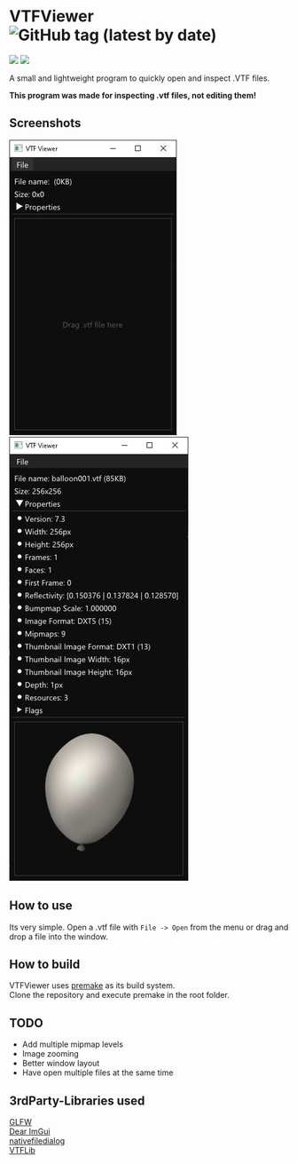 # VTFViewer ![GitHub tag (latest by date)](https://img.shields.io/github/v/tag/Yan01h/VTFViewer?label=version)
![](https://img.shields.io/badge/os-Windows10-green) ![](https://img.shields.io/badge/platform-x32%20%7C%20x64-informational)

A small and lightweight program to quickly open and inspect .VTF files.  
   
**This program was made for inspecting .vtf files, not editing them!**

## Screenshots

![Screenshot1](screenshots/Screenshot1.jpg) ![Screenshot2](screenshots/Screenshot2.jpg) 

## How to use

Its very simple. Open a .vtf file with `File -> Open` from the menu or drag and drop a file into the window.

## How to build

VTFViewer uses [premake](https://premake.github.io) as its build system.  
Clone the repository and execute premake in the root folder.

## TODO

- Add multiple mipmap levels
- Image zooming
- Better window layout
- Have open multiple files at the same time

## 3rdParty-Libraries used

[GLFW](https://www.glfw.org)  
[Dear ImGui](https://github.com/ocornut/imgui)  
[nativefiledialog](https://github.com/mlabbe/nativefiledialog)  
[VTFLib](https://github.com/NeilJed/VTFLib)
